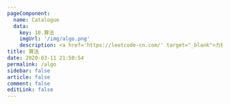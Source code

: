 ```yaml
---
pageComponent:
  name: Catalogue
  data:
    key: 10.算法
    imgUrl: '/img/algo.png'
    description: <a href='https://leetcode-cn.com/' target="_blank">力扣</a>上的算法题
title: 算法
date: 2020-03-11 21:50:54
permalink: /algo
sidebar: false
article: false
comment: false
editLink: false
---
```


